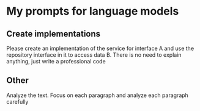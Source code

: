 # My prompts for language models

## Create implementations

Please create an implementation of the service for interface A and use the repository interface in it to access data B. There is no need to explain anything, just write a professional code

## Other

Analyze the text. Focus on each paragraph and analyze each paragraph carefully

